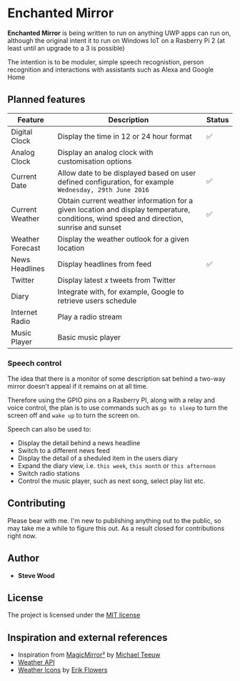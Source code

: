 # Enchanted Mirror
**Enchanted Mirror** is being written to run on anything UWP apps can run on, although the original intent it to run on Windows IoT on a Rasberry Pi 2 (at least until an upgrade to a 3 is possible)

The intention is to be moduler, simple speech recognistion, person recognition and interactions with assistants such as Alexa and Google Home

## Planned features
|**Feature**|**Description**|**Status**|
|---|---|---|
|Digital Clock|Display the time in 12 or 24 hour format|:white_check_mark:|
|Analog Clock|Display an analog clock with customisation options||
|Current Date|Allow date to be displayed based on user defined configuration, for example `Wednesday, 29th June 2016`|:white_check_mark:|
|Current Weather|Obtain current weather information for a given location and display temperature, conditions, wind speed and direction, sunrise and sunset|:white_check_mark:|
|Weather Forecast|Display the weather outlook for a given location||
|News Headlines|Display headlines from feed|:white_check_mark:|
|Twitter|Display latest *x* tweets from Twitter||
|Diary|Integrate with, for example, Google to retrieve users schedule||
|Internet Radio|Play a radio stream||
|Music Player|Basic music player||

### Speech control
The idea that there is a monitor of some description sat behind a two-way mirror doesn't appeal if it remains on at all time.

Therefore using the GPIO pins on a Rasberry PI, along with a relay and voice control, the plan is to use commands such as `go to sleep` to turn the screen off and `wake up` to turn the screen on.

Speech can also be used to:
* Display the detail behind a news headline
* Switch to a different news feed
* Display the detail of a sheduled item in the users diary
* Expand the diary view, i.e. `this week`, `this month` or `this afternoon`
* Switch radio stations
* Control the music player, such as next song, select play list etc.


## Contributing
Please bear with me. I'm new to publishing anything out to the public, so may take me a while to figure this out. As a result closed for contributions right now.

## Author
* **Steve Wood**

## License
The project is licensed under the [MIT license](LICENSE.MD)

## Inspiration and external references
* Inspiration from [MagicMirror²](https://github.com/MichMich/MagicMirror) by [Michael Teeuw](https://github.com/MichMich)
* [Weather API](https://openweathermap.org/api)
* [Weather Icons](http://erikflowers.github.io/weather-icons/) by [Erik Flowers](https://github.com/erikflowers)
